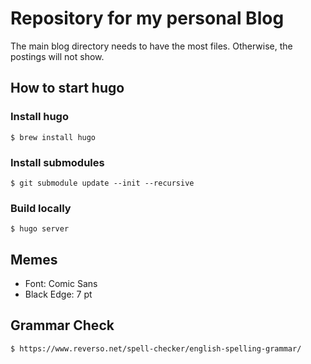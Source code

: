 # Repository for my personal Blog


The main blog directory needs to have the most files. Otherwise, the postings will not show.

## How to start hugo

### Install hugo
    $ brew install hugo

### Install submodules

	$ git submodule update --init --recursive
 

### Build locally
	$ hugo server

## Memes

- Font: Comic Sans
- Black Edge: 7 pt

## Grammar Check

	$ https://www.reverso.net/spell-checker/english-spelling-grammar/

